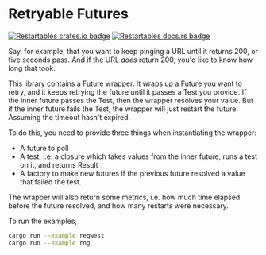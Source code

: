 # Retryable Futures

[![Restartables crates.io badge](https://img.shields.io/crates/v/restartables.svg)](https://crates.io/crates/restartables)
[![Restartables docs.rs badge](https://docs.rs/restartables/badge.svg)](https://docs.rs/restartables)

Say, for example, that you want to keep pinging a URL until it returns 200, or five seconds pass.
And if the URL _does_ return 200, you'd like to know how long that took.

This library contains a Future wrapper. It wraps up a Future you want to retry, and it keeps retrying
the future until it passes a Test you provide. If the inner future passes the Test, then the wrapper
resolves your value. But if the inner future fails the Test, the wrapper will just restart the future.
Assuming the timeout hasn't expired.

To do this, you need to provide three things when instantiating the wrapper:
- A future to poll
- A test, i.e. a closure which takes values from the inner future, runs a test on it, and returns Result
- A factory to make new futures if the previous future resolved a value that failed the test.

The wrapper will also return some metrics, i.e. how much time elapsed before the future resolved, and
how many restarts were necessary.

To run the examples,
```bash
cargo run --example reqwest
cargo run --example rng
```